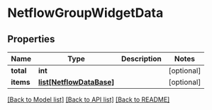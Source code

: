# NetflowGroupWidgetData

## Properties
Name | Type | Description | Notes
------------ | ------------- | ------------- | -------------
**total** | **int** |  | [optional] 
**items** | [**list[NetflowDataBase]**](NetflowDataBase.md) |  | [optional] 

[[Back to Model list]](../README.md#documentation-for-models) [[Back to API list]](../README.md#documentation-for-api-endpoints) [[Back to README]](../README.md)

